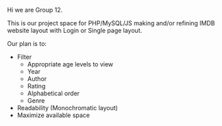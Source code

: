 Hi we are Group 12.

This is our project space for PHP/MySQL/JS making and/or refining IMDB website layout with Login or Single page layout.

Our plan is to:
  - Filter
      - Appropriate age levels to view
      - Year
      - Author
      - Rating
      - Alphabetical order
      - Genre
  - Readability (Monochromatic layout)
  - Maximize available space
